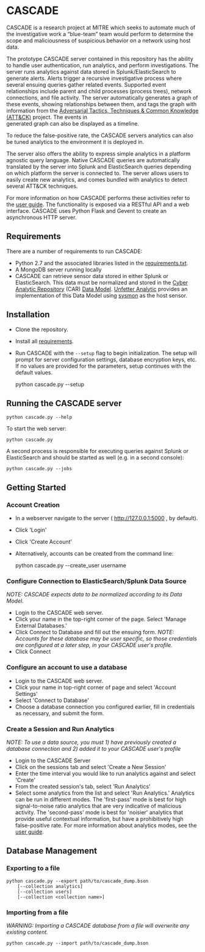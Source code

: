 # CASCADE
CASCADE is a research project at MITRE which seeks to automate much of the investigative work a “blue-team” team
would perform to determine the scope and maliciousness of suspicious behavior on a network using host data.

The prototype CASCADE server contained in this repository has the ability to handle user authentication, run analytics, 
and perform investigations. The server runs analytics against data stored in Splunk/ElasticSearch to generate alerts. 
Alerts trigger a recursive investigative process where several ensuing queries gather related events. Supported event 
relationships include parent and child processes (process trees), network connections, and file activity. 
The server automatically generates a graph of these events, showing relationships between them, 
and tags the graph with information from
the [Adversarial Tactics, Techniques & Common Knowledge (ATT&CK)](https://attack.mitre.org) project. The events in  
generated graph can also be displayed as a timeline. 

To reduce the false-positive rate, the CASCADE servers analytics can also be tuned analytics to the environment 
it is deployed in. 

The server also offers the ability to
express simple analytics in a platform agnostic query language. Native CASCADE queries are automatically
translated by the server into Splunk and ElasticSearch queries depending on which platform the server is connected to.
The server allows users to easily create new analytics, and comes bundled with analytics to detect several ATT&CK 
techniques.

For more information on how CASCADE performs these activities refer to the [user guide](docs/user-guide.md).
The functionality is exposed via a RESTful API and a web interface. CASCADE uses Python Flask and Gevent
to create an asynchronous HTTP server.

## Requirements
There are a number of requirements to run CASCADE:
* Python 2.7 and the associated libraries listed in the [requirements.txt](requirements.txt).
* A MongoDB server running locally
* CASCADE can retrieve sensor data stored in either Splunk or ElasticSearch. This data must be normalized 
and stored in the [Cyber Analytic Repository](https://car.mitre.org/wiki/Main_Page) 
(CAR) [Data Model](https://car.mitre.org/wiki/Data_Model). 
[Unfetter Analytic](https://github.com/unfetter-analytic/unfetter) provides an implementation of 
this Data Model using [sysmon](https://technet.microsoft.com/en-us/sysinternals/sysmon) as the host sensor. 

## Installation 
* Clone the repository.
* Install all [requirements](docs/requirements.md).
* Run CASCADE with the `--setup` flag to begin initialization. The setup will prompt for server configuration settings, 
database encryption keys, etc. If no values are provided for the parameters, setup continues with the default values.

    python cascade.py --setup


## Running the CASCADE server

    python cascade.py --help

To start the web server:

    python cascade.py

A second process is responsible for executing queries against Splunk or ElasticSearch and should be started as 
well (e.g. in a second console): 

    python cascade.py --jobs
    
## Getting Started

### Account Creation 
* In a webserver navigate to the server ( http://127.0.0.1:5000 , by default). 
* Click 'Login'
* Click 'Create Account'
* Alternatively, accounts can be created from the command line:

    python cascade.py --create_user username
    
### Configure Connection to ElasticSearch/Splunk Data Source
*NOTE: CASCADE expects data to be normalized according to its Data Model.*
* Login to the CASCADE web server. 
* Click your name in the top-right corner of the page. Select 'Manage External Databases.'
* Click Connect to Database and fill out the ensuing form. 
*NOTE: Accounts for these database may be user specific, so those credentials are configured at a later step, 
in your CASCADE user's profile.*
* Click Connect

### Configure an account to use a database
* Login to the CASCADE web server.
* Click your name in top-right corner of page and select 'Account Settings'
* Select 'Connect to Database'
* Choose a database connection you configured earlier, fill in credentials as necessary, and submit the form. 

### Create a Session and Run Analytics
*NOTE: To use a data source, you must 1) have previously created a database connection and 2) added it to your 
CASCADE user's profile*
* Login to the CASCADE Server
* Click on the sessions tab and select 'Create a New Session' 
* Enter the time interval you would like to run analytics against and select 'Create'
* From the created session's tab, select 'Run Analytics' 
* Select some analytics from the list and select 'Run Analytics.'  Analytics can be run in different modes. 
The 'first-pass' mode is best for high signal-to-noise ratio analytics that are very indicative of malicious activity. 
The 'second-pass' mode is best for 'noisier' analytics that provide useful contextual information, 
but have a prohibitively high false-positive rate. For more information about analytics modes, 
see the [user guide](docs/user-guide.md). 

## Database Management
### Exporting to a file

    python cascade.py --export path/to/cascade_dump.bson 
        [--collection analytics]
        [--collection users]
        [--collection <collection name>]

### Importing from a file
*WARNING: Importing a CASCADE database from a file will overwrite any existing content.*

    python cascade.py --import path/to/cascade_dump.bson

